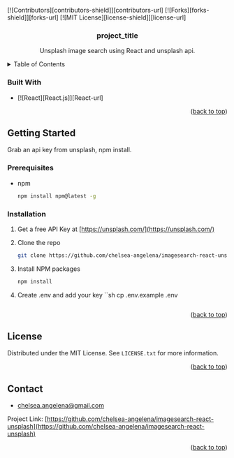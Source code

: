 <a name="readme-top"></a>

[![Contributors][contributors-shield]][contributors-url]
[![Forks][forks-shield]][forks-url]
[![MIT License][license-shield]][license-url]

<!-- PROJECT LOGO -->

<h3 align="center">project_title</h3>

  <p align="center">
    Unsplash image search using React and unsplash api.
  </p>
</div>

<!-- TABLE OF CONTENTS -->
<details>
  <summary>Table of Contents</summary>
  <ol>
    <li>
      <ul>
        <li><a href="#built-with">Built With</a></li>
      </ul>
    </li>
    <li>
      <a href="#getting-started">Getting Started</a>
      <ul>
        <li><a href="#prerequisites">Prerequisites</a></li>
        <li><a href="#installation">Installation</a></li>
      </ul>
    </li>
    <li><a href="#license">License</a></li>
    <li><a href="#contact">Contact</a></li>
  </ol>
</details>

<!-- ABOUT THE PROJECT -->

### Built With

- [![React][React.js]][React-url]

<p align="right">(<a href="#readme-top">back to top</a>)</p>

<!-- GETTING STARTED -->

## Getting Started

Grab an api key from unsplash, npm install.

### Prerequisites

- npm
  ```sh
  npm install npm@latest -g
  ```

### Installation

1. Get a free API Key at [https://unsplash.com/](https://unsplash.com/)
2. Clone the repo
   ```sh
   git clone https://github.com/chelsea-angelena/imagesearch-react-unsplash.git
   ```
3. Install NPM packages
   ```sh
   npm install
   ```
4. Create .env and add your key
   ``sh
   cp .env.example .env

   ```

   ```

<p align="right">(<a href="#readme-top">back to top</a>)</p>

<!-- LICENSE -->

## License

Distributed under the MIT License. See `LICENSE.txt` for more information.

<p align="right">(<a href="#readme-top">back to top</a>)</p>

<!-- CONTACT -->

## Contact

- chelsea.angelena@gmail.com

Project Link: [https://github.com/chelsea-angelena/imagesearch-react-unsplash](https://github.com/chelsea-angelena/imagesearch-react-unsplash)

<p align="right">(<a href="#readme-top">back to top</a>)</p>
